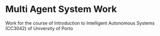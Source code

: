 # Multi Agent System Work
Work for the course of Introduction to Intelligent Autonomous Systems (CC3042) of University of Porto
